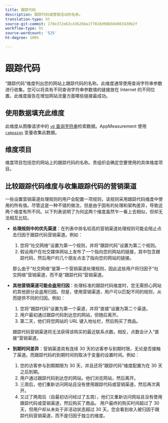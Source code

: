 ```yaml
---
title: 跟踪代码
description: 跟踪代码或营销活动的名称。
translation-type: ht
source-git-commit: 178e372e63c436268a1f7028d986504983430b2f
workflow-type: ht
source-wordcount: '525'
ht-degree: 100%

---
```



# 跟踪代码

“跟踪代码”维度列出您的网站上跟踪代码的名称。此维度通常使用查询字符串参数进行收集。您可以将具有不同查询字符串参数值的链接放在 Internet 的不同位置。此维度报告在增加网站流量方面哪些链接最成功。

## 使用数据填充此维度

此维度从图像请求中的 [`v0` 查询字符串](/help/implement/validate/query-parameters.md)检索数据。AppMeasurement 使用 [`campaign`](/help/implement/vars/page-vars/campaign.md) 变量收集此数据。

## 维度项目

维度项目包括您的网站上的跟踪代码的名称。贵组织会确定您要使用的具体维度项目。

## 比较跟踪代码维度与收集跟踪代码的营销渠道

一些设置营销渠道处理规则的用户会配置一项规则，该规则采用跟踪代码维度中使用的所有值。尽管这是一种不错的做法，但是由于固有的处理和架构差异，导致这两个维度有所不同。以下列表说明了为何这两个维度虽然乍一看上去相似，但却无法相互比较。

* **处理规则中的优先渠道**：在列表中排名较高的营销渠道处理规则可能会阻止点击归因于跟踪代码营销渠道。例如：

   1. 您将“社交网络”设置为第一个规则，并将“跟踪代码”设置为第二个规则。
   2. 假设用户在社交媒体网站上发布了一个指向您的网站的链接，其中包含跟踪代码，然后用户的几个朋友点击了指向您的网站的链接。

   那么由于“社交网络”是第一个营销渠道处理规则，因此这些用户将归因于“社交网络”营销渠道，而不是“跟踪代码”营销渠道。
* **其他营销渠道可能会盗用归因**：处理标准的跟踪代码维度时，您无需担心网站的其他部分会盗用归因。但是，使用营销渠道，用户可以匹配不同的规则，从而提供不同的归因。例如：
   1. 您将“跟踪代码”设置为第一个渠道，并将“直接”设置为第二个渠道。
   2. 用户最初通过跟踪代码到达您的网站，但随后离开。
   3. 第二天，他们将您网站的 URL 键入地址栏，然后购买了商品。

   跟踪代码营销渠道将无法获得该购买的最近联系点数。相反，点数会计入“直接”营销渠道。
* **到期时间差异**：营销渠道具有连续 30 天的访客参与到期时限，无论是否接触了渠道。而跟踪代码的到期时间则取决于变量的设置时间。例如：
   1. 您的访客参与到期期限为 30 天，并且还将“跟踪代码”维度配置为在 30 天之后到期。
   2. 用户通过跟踪代码到达您的网站。他们浏览网站，然后离开。
   3. 三周后，他们重新访问网站且没有使用跟踪代码或营销渠道，然后再次离开。
   4. 又过了两周后（自最初访问经过了五周），他们又重新访问网站且没有使用跟踪代码或营销渠道，然后购买了商品。
   用户最终的购买时间超过了 30 天，但用户却从未处于非活动状态超过 30 天。您会看到收入被归因于跟踪代码营销渠道，而不是归因于独立的维度。
